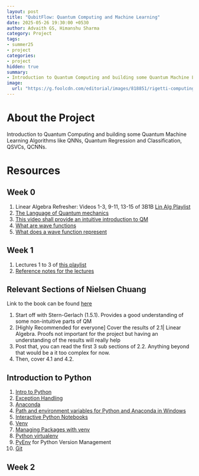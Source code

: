 ```yaml
---
layout: post
title: "QubitFlow: Quantum Computing and Machine Learning"
date: 2025-05-26 19:30:00 +0530
author: Advaith GS, Himanshu Sharma 
category: Project
tags:
- summer25
- project
categories:
- project
hidden: true
summary:
- Introduction to Quantum Computing and building some Quantum Machine Learning Algorithms like QNNs, Quantum Regression and Classification, QSVCs, QCNNs.
image:
  url: "https://g.foolcdn.com/editorial/images/818851/rigetti-computing-versus-d-wave-quantum-stocks-2025.jpg"
---
```


# About the Project
Introduction to Quantum Computing and building some Quantum Machine Learning Algorithms like QNNs, Quantum Regression and Classification, QSVCs, QCNNs.

# Resources
## Week 0
1. Linear Algebra Refresher:  Videos 1-3, 9-11, 13-15 of 3B1B [Lin Alg Playlist](https://www.youtube.com/watch?v=fNk_zzaMoSs&list=PLZHQObOWTQDPD3MizzM2xVFitgF8hE_ab)
2. [The Language of Quantum mechanics](https://www.youtube.com/watch?v=payp7simhBM&ab_channel=ParthG)
3. [This video shall provide an intuitive introduction to QM](https://www.youtube.com/watch?v=MzRCDLre1b4&ab_channel=3Blue1Brown)
4. [What are wave functions](https://www.youtube.com/watch?v=w9Kyz5y_TPw&ab_channel=ParthG)
5. [What does a wave function represent](https://www.youtube.com/watch?v=i7Du1J6t8qo&list=PLOlz9q28K2e4Yn2ZqbYI__dYqw5nQ9DST&index=12&ab_channel=ParthG)

## Week 1
1. Lectures  1 to 3 of [this playlist](https://www.youtube.com/watch?v=NZD9APb7ZtY&list=PLOFEBzvs-VvrXTMy5Y2IqmSaUjfnhvBHR&index=2&ab_channel=Qiskit)
2. [Reference notes for the lectures](https://raw.githubusercontent.com/qiskit-community/intro-to-quantum-computing-and-quantum-hardware/refs/heads/master/lectures/introqcqh-lecture-notes-1.pdf)

## Relevant Sections of Nielsen Chuang
Link to the book can be found [here](https://github.com/Himanshu2909/EE798V-2025-Spring/blob/main/Resources/Nielsen-Chuang.pdf)
1. Start off with Stern-Gerlach (1.5.1). Provides a good understanding of some non-intuitive parts of QM
2. [Highly Recommended for everyone] Cover the results of 2.1| Linear Algebra. Proofs not important for the project but having an understanding of the results will really help
3. Post that, you can read the first 3 sub sections of 2.2. Anything beyond that would be a it too complex for now.
4. Then, cover 4.1 and 4.2.

## Introduction to Python
1. [Intro to Python](https://www.youtube.com/watch?v=K5KVEU3aaeQ&ab_channel=ProgrammingwithMosh)
2. [Exception Handling](docs.python.org/3/tutorial/errors.html#exceptions)
3. [Anaconda](docs.python.org/3/tutorial/errors.html#exceptions)
4. [Path and environment variables for Python and Anaconda in Windows](www.youtube.com/watch?v=HyxR0QTTJJs&ab_channel=Start-TechAcademy)
5. [Interactive Python Notebooks](https://www.youtube.com/watch?v=5pf0_bpNbkw&t=208s&ab_channel=RobMulla) 
6. [Venv](https://www.youtube.com/watch?v=APOPm01BVrk&ab_channel=CoreySchafer)
7. [Managing Packages with venv](docs.python.org/3/tutorial/venv.html)
8. [Python virtualenv](https://virtualenv.pypa.io/en/latest/)
9. [PyEnv](https://github.com/pyenv/pyenv) for Python Version Management
10. [Git](https://learngitbranching.js.org/?locale=en_US)

## Week 2
